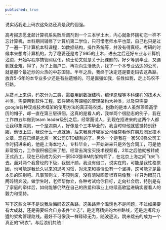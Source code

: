 ```yaml
---
published: true
---
```

说实话我走上码农这条路还真是我的倔强。

高考报志愿北邮计算机系失败后调剂到一个三本学土木，内心就象怀揣初恋一样不忘计算机，本科期间辅修了计算机第二学位，只可惜老师水平也菜，自己也只是过了一遍一下计算机本科课程，如数据结构，操作系统等，并没有得真经。考研的时候本来想考计算机的，为了稳妥还是考了985的土木，进去之后还好专业与计算机沾边，开始写程序搞管网优化，硕士论文就是关于此课题的。好歹等到毕业，又遇到就业难，得了，为了上海户口，再次向生活低头，找了一个本专业沾边的公司，就是那个最近炒的火热的中芯国际。半年之后，我终于决定还是要走码农这条路。放弃5-6年的本专业多少还是有些遗憾的。可是倔强如我，任性如我，走上码农不归路。

从技术上来讲，码农分为三类，需要用到数据结构，编译原理等本科课程的技术大神类，需要用到软件工程，软件架构等课程的管理架构大神类，以及只需要google各种现成技术框架的使用方法的真正码农类。抱歉的是本人虽然顶着高学历的帽子，却一直在第三层徘徊。这真的是看人的，我举两个很励志的例子，我在工作四五年做到team leader级别之后，经常面试人，到现在招进来的这两个人都让我印象深刻，一个是湖南人，好像是个三本毕业的，我当时带他就感觉特别舒服，他很上进，我说什么一点就通，后来我离开哪家公司经常看他在朋友圈发技术文章，现在已经是北京一家公司CTO级别的了。另外一个是我在一家500强公司工作时招进来的，他是上海本地人，专科毕业，一开始进来只是外包合同工，可是他非常努力，工作很积极回来了想，经常去淘宝买技术视频看，2年之后他就被转成正式员工。现在已经成为另外一家500强IBM的架构师了，在北京上海之间飞来飞去。面对两个我曾经的下级，我很汗颜，我没有借口，说实在的，可能是我性格原因，也可能是我长久以来的思考习惯，对未来和事情没有一个坚持，这可能才是最本质的区别吧。凡事预则立，不预则废，没有清晰图景很容易像我一样只为眼前几两碎银奔波。做学生时，老师帮你立，各种考试给你目标，走向社会后，特别是有了家庭的牵绊后，如何能够仍然在自己的热爱和事业上继续高歌猛进确实要看人的毅力和坚持。

写下这些文字不是说我后悔码农这条路，这条路弄个温饱也不是问题，不过如果要有大成就，还是需要结合自身条件“立志”，是走高精尖的大神路线，还是走挥斥方遒的架构管理路线。最好不可像我一样碌碌无为，随波逐流，跳来跳去的成为一个真正的“码农”。与后浪们共勉！
